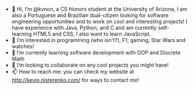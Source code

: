 - 👋 Hi, I’m @kvncn, a CS Honors student at the University of Arizona, I am also a Portuguese and Brazilian dual-citizen looking 
     for software engineering opportunities and to work on cool and interesting projects! I have experience with Java, Python, and C and 
     am currently self-learning HTML5 and CSS, I also want to learn JavaScript.
- 👀 I’m interested in programming (who isn't?), F1, gaming, Star Wars and watches!
- 🌱 I’m currently learning software development with OOP and Discrete Math
- 💞️ I’m looking to collaborate on any cool projects you might have!
- 📫 How to reach me: you can check my website at http://kevin.nisterenko.com/ for ways to contact me!

<!---
kvncn/kvncn is a ✨ special ✨ repository because its `README.md` (this file) appears on your GitHub profile.
You can click the Preview link to take a look at your changes.
--->
